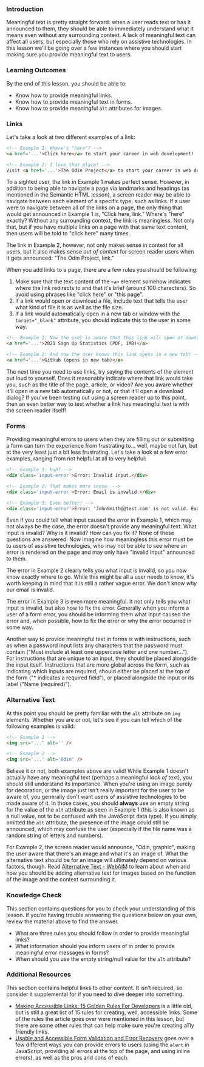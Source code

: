 ### Introduction

Meaningful text is pretty straight forward: when a user reads text or has it announced to them, they should be able to immediately understand what it means even without any surrounding context. A lack of meaningful text can affect all users, but especially those who rely on assistive technologies. In this lesson we'll be going over a few instances where you should start making sure you provide meaningful text to users.

### Learning Outcomes
By the end of this lesson, you should be able to:

* Know how to provide meaningful links.
* Know how to provide meaningful text in forms.
* Know how to provide meaningful `alt` attributes for images.

### Links
Let's take a look at two different examples of a link:

~~~html
<!-- Example 1: Where's "here"? -->
<a href='...'>Click here</a> to start your career in web development!

<!-- Example 2: I love that place! -->
Visit <a href='...'>The Odin Project</a> to start your career in web development!
~~~

To a sighted user, the link in Example 1 makes perfect sense. However, in addition to being able to navigate a page via landmarks and headings (as mentioned in the Semantic HTML lesson), a screen reader may be able to navigate between each element of a specific type, such as links. If a user were to navigate between all of the links on a page, the only thing that would get announced in Example 1 is, "Click here, link." Where's "here" exactly? Without any surrounding context, the link is meaningless. Not only that, but if you have multiple links on a page with that same text content, then users will be told to "click here" many times.

The link in Example 2, however, not only makes sense in context for all users, but it also makes sense *out of context* for screen reader users when it gets announced: "The Odin Project, link." 

When you add links to a page, there are a few rules you should be following: 

1. Make sure that the text content of the `<a>` element somehow indicates where the link redirects to and that it's brief (around 100 characters). So avoid using phrases like "click here" or "this page".
2. If a link would open or download a file, include text that tells the user what kind of file it is as well as the file size.
3. If a link would automatically open in a new tab or window with the `target="_blank"` attribute, you should indicate this to the user in some way.

~~~html
<!-- Example 1: Now the user is aware that this link will open or download a PDF file. -->
<a href='...'>2021 Sign Up Statistics (PDF, 1MB)</a>

<!-- Example 2: And now the user knows this link opens in a new tab! -->
<a href='...'>GitHub (opens in new tab)</a>
~~~

The next time you need to use links, try saying the contents of the element out loud to yourself. Does it reasonably indicate where that link would take you, such as the title of the page, article, or video? Are you aware whether it'll open in a new tab automatically or not, or that it'll open a download dialog? If you've been testing out using a screen reader up to this point, then an even better way to test whether a link has meaningful text is with the screen reader itself!

### Forms

Providing meaningful errors to users when they are filling out or submitting a form can turn the experience from frustrating to... well, maybe not fun, but at the very least just a bit less frustrating. Let's take a look at a few error examples, ranging from not helpful at all to very helpful:

~~~html
<!-- Example 1: Huh? -->
<div class='input-error'>Error: Invalid input.</div>

<!-- Example 2: That makes more sense. -->
<div class='input-error'>Error: Email is invalid.</div>

<!-- Example 3: Even better! -->
<div class='input-error'>Error: 'JohnSmith@@test.com' is not valid. Example of a valid email: example@yourdomain.com.</div>
~~~

Even if you could tell what input caused the error in Example 1, which may not always be the case, the error doesn't provide any meaningful text. What input is invalid? Why is it invalid? How can you fix it? None of these questions are answered. Now imagine how meaningless this error must be to users of assistive technologies, who may not be able to see where an error is rendered on the page and may only have "invalid input" announced to them.

The error in Example 2 clearly tells you what input is invalid, so you now know exactly where to go. While this might be all a user needs to know, it's worth keeping in mind that it is still a rather vague error. We don't know *why* our email is invalid.

The error in Example 3 is even more meaningful. It not only tells you what input is invalid, but also how to fix the error. Generally when you inform a user of a form error, you should be informing them what input caused the error and, when possible, how to fix the error or why the error occurred in some way.

Another way to provide meaningful text in forms is with instructions, such as when a password input lists any characters that the password must contain ("Must include at least one uppercase letter and one number..."). For instructions that are unique to an input, they should be placed alongside the input itself. Instructions that are more global across the form, such as indicating which inputs are required, should either be placed at the top of the form ("* indicates a required field"), or placed alongside the input or its label ("Name (required)").

### Alternative Text

At this point you should be pretty familiar with the `alt` attribute on `img` elements. Whether you are or not, let's see if you can tell which of the following examples is valid:

~~~html
<!-- Example 1 -->
<img src='...' alt='' />

<!-- Example 2 -->
<img src='...' alt='Odin' />
~~~

Believe it or not, both examples above are valid! While Example 1 doesn't actually have any meaningful text (perhaps a meaningful *lack of* text), you should still understand its importance. When you're using an image purely for decoration, or the image just isn't really important for the user to be aware of, you generally don't want users of assistive technologies to be made aware of it. In those cases, you should **always** use an empty string for the value of the `alt` attribute as seen in Example 1 (this is also known as a null value, not to be confused with the JavaScript data type). If you simply omitted the `alt` attribute, the presence of the image could still be announced, which may confuse the user (especially if the file name was a random string of letters and numbers).

For Example 2, the screen reader would announce, "Odin, graphic", making the user aware that there's an image and what it's an image of. What the alternative text should be for an image will ultimately depend on various factors, though. Read [Alternative Text - WebAIM](https://webaim.org/techniques/alttext) to learn about when and how you should be adding alternative text for images based on the function of the image and the context surrounding it.

### Knowledge Check
This section contains questions for you to check your understanding of this lesson. If you’re having trouble answering the questions below on your own, review the material above to find the answer.

* What are three rules you should follow in order to provide meaningful links?
* What information should you inform users of in order to provide meaningful error messages in forms?
* When should you use the empty string/null value for the `alt` attribute?

### Additional Resources

This section contains helpful links to other content. It isn’t required, so consider it supplemental for if you need to dive deeper into something.

* [Making Accessible Links: 15 Golden Rules For Developers](https://www.sitepoint.com/15-rules-making-accessible-links/) is a little old, but is still a great list of 15 rules for creating, well, accessible links. Some of the rules the article goes over were mentioned in this lesson, but there are some other rules that can help make sure you're creating a11y friendly links.
* [Usable and Accessible Form Validation and Error Recovery](https://webaim.org/techniques/formvalidation/) goes over a few different ways you can provide errors to users (using the `alert` in JavaScript, providing all errors at the top of the page, and using inline errors), as well as the pros and cons of each.
